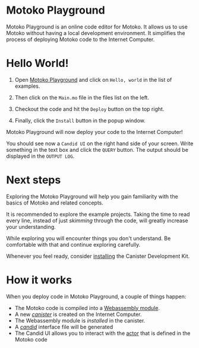 # Motoko Playground

Motoko Playground is an online code editor for Motoko. It allows us to use Motoko without having a local development environment. It simplifies the process of deploying Motoko code to the Internet Computer.

# Hello World!

1. Open [Motoko Playground](https://m7sm4-2iaaa-aaaab-qabra-cai.raw.ic0.app/) and click on `Hello, world` in the list of examples. 

1. Then click on the `Main.mo` file in the files list on the left.

1. Checkout the code and hit the `Deploy` button on the top right.

1. Finally, click the `Install` button in the popup window. 

Motoko Playground will now deploy your code to the Internet Computer! 

You should see now a `Candid UI` on the right hand side of your screen. Write something in the text box and click the `QUERY` button. The output should be displayed in the `OUTPUT LOG`.

# Next steps
Exploring the Motoko Playground will help you gain familiarity with the basics of Motoko and related concepts.

It is recommended to explore the example projects. Taking the time to read every line, instead of just *skimming* through the code, will greatly increase your understanding.

While exploring you will encounter things you don't understand. Be comfortable with that and continue exploring carefully. 

Whenever you feel ready, consider [installing](https://7po3j-syaaa-aaaal-qbqea-cai.ic0.app/getting-started/installation.html) the Canister Development Kit.

# How it works
When you deploy code in Motoko Playground, a couple of things happen:
- The Motoko code is compiled into a [Webassembly module](https://7po3j-syaaa-aaaal-qbqea-cai.ic0.app/internet-computer-programming-concepts.html).
- A new [*canister*](https://7po3j-syaaa-aaaal-qbqea-cai.ic0.app/internet-computer-programming-concepts/canisters.html) is created on the Internet Computer.
- The Webassembly module is *installed* in the canister.
- A [*candid*](https://7po3j-syaaa-aaaal-qbqea-cai.ic0.app/candid.html) interface file will be generated
- The Candid UI allows you to interact with the [actor](https://7po3j-syaaa-aaaal-qbqea-cai.ic0.app/internet-computer-programming-concepts/actors.html) that is defined in the Motoko code
